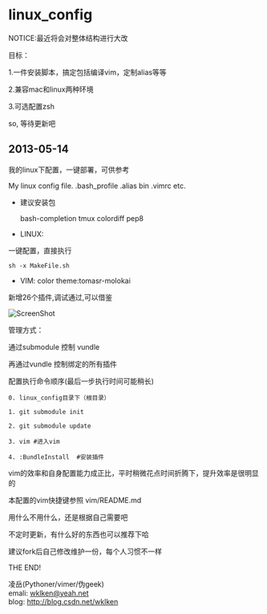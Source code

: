 linux_config
============
NOTICE:最近将会对整体结构进行大改

目标：

1.一件安装脚本，搞定包括编译vim，定制alias等等

2.兼容mac和linux两种环境

3.可选配置zsh

so, 等待更新吧

2013-05-14
----------------------------

我的linux下配置，一键部署，可供参考

My linux config file. .bash_profile .alias bin .vimrc etc.


- 建议安装包

    bash-completion
    tmux
    colordiff
    pep8


- LINUX:

一键配置，直接执行

    sh -x MakeFile.sh

- VIM:
color theme:tomasr-molokai

新增26个插件,调试通过,可以借鉴

![ScreenShot](https://raw.github.com/wklken/linux_config/master/vim/gui_vim.png)


管理方式：

通过submodule 控制 vundle

再通过vundle 控制绑定的所有插件

配置执行命令顺序(最后一步执行时间可能稍长)  
    
    0. linux_config目录下（根目录）

    1. git submodule init

    2. git submodule update

    3. vim #进入vim

    4. :BundleInstall  #安装插件


vim的效率和自身配置能力成正比，平时稍微花点时间折腾下，提升效率是很明显的  

本配置的vim快捷键参照 vim/README.md


用什么不用什么，还是根据自己需要吧  

不定时更新，有什么好的东西也可以推荐下哈  

建议fork后自己修改维护一份，每个人习惯不一样

THE END!  


凌岳(Pythoner/vimer/伪geek)  
emali: wklken@yeah.net  
blog: http://blog.csdn.net/wklken  
